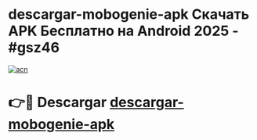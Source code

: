 # descargar-mobogenie-apk Скачать APK Бесплатно на Android 2025 - #gsz46

[![acn](https://github.com/user-attachments/assets/0f9c940e-d8b0-45ae-aac7-cd30a18b3e1c)](https://apps.freeplayer.one?title=descargar-mobogenie-apk&ref=9RF)

# 👉🔴 Descargar [descargar-mobogenie-apk](https://apps.freeplayer.one?title=descargar-mobogenie-apk&ref=9RF)